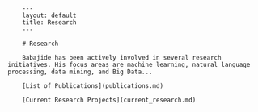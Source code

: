 
        ---
        layout: default
        title: Research
        ---

        # Research

        Babajide has been actively involved in several research initiatives. His focus areas are machine learning, natural language processing, data mining, and Big Data...

        [List of Publications](publications.md)

        [Current Research Projects](current_research.md)
        